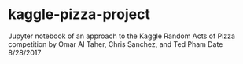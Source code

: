 # kaggle-pizza-project
Jupyter notebook of an approach to the Kaggle Random Acts of Pizza competition
by Omar Al Taher, Chris Sanchez, and Ted Pham
Date 8/28/2017
